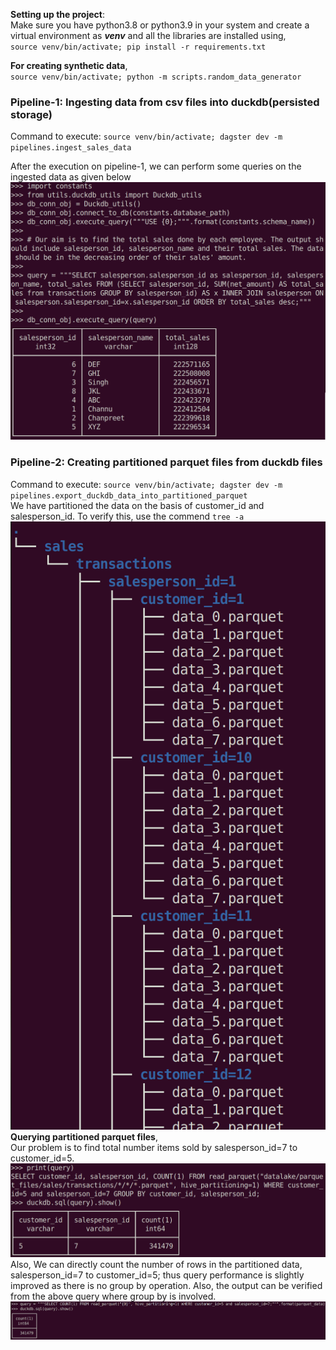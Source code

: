 **Setting up the project**:<br>
Make sure you have python3.8 or python3.9 in your system and create a virtual environment as ***venv*** and all the libraries are installed using,<br>
`source venv/bin/activate; pip install -r requirements.txt`

**For creating synthetic data**,<br>
`source venv/bin/activate; python -m scripts.random_data_generator`

### **Pipeline-1: Ingesting data from csv files into duckdb(persisted storage)**<br>
Command to execute: `source venv/bin/activate; dagster dev -m pipelines.ingest_sales_data`

After the execution on pipeline-1, we can perform some queries on the ingested data as given below<br>
![Output of the experiment-1](./output_images/Correlated_Query_Join.png)
<br>
### **Pipeline-2: Creating partitioned parquet files from duckdb files**
Command to execute: `source venv/bin/activate; dagster dev -m pipelines.export_duckdb_data_into_partitioned_parquet`<br>
We have partitioned the data on the basis of customer_id and salesperson_id. To verify this, use the commend `tree -a`
<br>
![Output of the partitioned data in parquet](./output_images/partitioned_parquet.png)
<br>
**Querying partitioned parquet files**,<br>
Our problem is to find total number items sold by salesperson_id=7 to customer_id=5.<br>
![Output of the query on partitioned data](./output_images/query_result.png)
<br>
Also, We can directly count the number of rows in the partitioned data, salesperson_id=7 to customer_id=5; thus query performance is slightly improved as there is no group by operation. Also, the output can be verified from the above query where group by is involved.<br>
![Output-2 of the query on partitioned data](./output_images/query_result_2.png)
